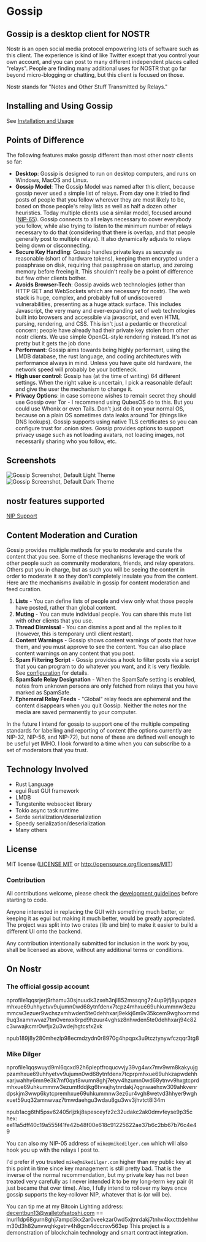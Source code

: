 # Gossip

## Gossip is a desktop client for NOSTR

Nostr is an open social media protocol empowering lots of software such as this client. The experience is kind of like Twitter except that you control your own account, and you can post to many different independent places called "relays". People are finding many additional uses for NOSTR that go far beyond micro-blogging or chatting, but this client is focused on those.

Nostr stands for "Notes and Other Stuff Transmitted by Relays."

## Installing and Using Gossip

See [Installation and Usage](docs/INSTALLATION_AND_USAGE.md)

## Points of Difference

The following features make gossip different than most other nostr clients so far:

- **Desktop**: Gossip is designed to run on desktop computers, and runs on Windows, MacOS and Linux.
- **Gossip Model**: The Gossip Model was named after this client, because gossip never used a simple list of relays. From day one it tried to find posts of people that you follow wherever they are most likely to be, based on those people's relay lists as well as half a dozen other heuristics. Today multiple clients use a similar model, focused around ([NIP-65](https://github.com/nostr-protocol/nips/blob/master/65.md)). Gossip connects to all relays necessary to cover everybody you follow, while also trying to listen to the minimum number of relays necessary to do that (considering that there is overlap, and that people generally post to multiple relays). It also dynamically adjusts to relays being down or disconnecting.
- **Secure Key Handling**: Gossip handles private keys as securely as reasonable (short of hardware tokens), keeping them encrypted under a passphrase on disk, requiring that passphrase on startup, and zeroing memory before freeing it. This shouldn't really be a point of difference but few other clients bother.
- **Avoids Browser-Tech**: Gossip avoids web technologies (other than HTTP GET and WebSockets which are necessary for nostr). The web stack is huge, complex, and probably full of undiscovered vulnerabilities, presenting as a huge attack surface. This includes Javascript, the very many and ever-expanding set of web technologies built into browsers and accessible via javascript, and even HTML parsing, rendering, and CSS. This isn't just a pedantic or theoretical concern; people have already had their private key stolen from other nostr clients. We use simple OpenGL-style rendering instead. It's not as pretty but it gets the job done.
- **Performant**: Gossip aims towards being highly performant, using the LMDB database, the rust language, and coding architectures with performance always in mind. Unless you have quite old hardware, the network speed will probably be your bottleneck.
- **High user control**: Gossip has (at the time of writing) 64 different settings. When the right value is uncertain, I pick a reasonable default and give the user the mechanism to change it.
- **Privacy Options**: in case someone wishes to remain secret they should use Gossip over Tor - I recommend using QubesOS do to this. But you could use Whonix or even Tails. Don't just do it on your normal OS, because on a plain OS sometimes data leaks around Tor (things like DNS lookups). Gossip supports using native TLS certificates so you can configure trust for .onion sites. Gossip provides options to support privacy usage such as not loading avatars, not loading images, not necessarily sharing who you follow, etc.

## Screenshots

![Gossip Screenshot, Default Light Theme](assets/gossip_screenshot_light.png)
![Gossip Screenshot, Default Dark Theme](assets/gossip_screenshot_dark.png)


## nostr features supported

[NIP Support](docs/NIP_SUPPORT.md)


## Content Moderation and Curation

Gossip provides multiple methods for you to moderate and curate the content that you see. Some of these mechanisms leverage the work of other people such as community moderators, friends, and relay operators. Others put you in charge, but as such you will be seeing the content in order to moderate it so they don't completely insulate you from the content. Here are the mechanisms available in gossip for content moderation and feed curation.

1. **Lists** - You can define lists of people and view only what those people have posted, rather than global content.
1. **Muting** - You can mute individual people. You can share this mute list with other clients that you use.
1. **Thread Dismissal** - You can dismiss a post and all the replies to it (however, this is temporary until client restart).
1. **Content Warnings** - Gossip shows content warnings of posts that have them, and you must approve to see the content. You can also place content warnings on any content that you post.
1. **Spam Filtering Script** - Gossip provides a hook to filter posts via a script that you can program to do whatever you want, and it is very flexible. See [configuration](docs/CONFIGURATION.md) for details.
1. **SpamSafe Relay Designation** - When the SpamSafe setting is enabled, notes from unknown persons are only fetched from relays that you have marked as SpamSafe.
1. **Ephemeral Relay Feeds** - "Global" relay feeds are ephemeral and the content disappears when you quit Gossip. Neither the notes nor the media are saved permanently to your computer.

In the future I intend for gossip to support one of the multiple competing standards for labelling and reporting of content (the options currently are NIP-32, NIP-56, and NIP-72), but none of these are defined well enough to be useful yet IMHO. I look forward to a time when you can subscribe to a set of moderators that you trust.

## Technology Involved

- Rust Language
- egui Rust GUI framework
- LMDB
- Tungstenite websocket library
- Tokio async task runtime
- Serde serialization/deserialization
- Speedy serialization/deserialization
- Many others

## License

MIT license ([LICENSE MIT](LICENSE.txt) or <http://opensource.org/licenses/MIT>)

### Contribution

All contributions welcome, please check the [development guidelines](docs/DEVELOPING.md) before starting to code.

Anyone interested in replacing the GUI with something much better, or keeping it as egui but making it much better, would be greatly appreciated. The project was split into two crates (lib and bin) to make it easier to build a different UI onto the backend.

Any contribution intentionally submitted for inclusion in the work by you, shall be licensed as above, without any additional terms or conditions.

## On Nostr

### The official gossip account

nprofile1qqsrjerj9rhamu30sjnuudk3zxeh3njl852mssqng7z4up9jfj8yupqpzamhxue69uhhyetvv9ujumn0wd68ytnfdenx7tcpz4mhxue69uhkummnw3ezummcw3ezuer9wchszxmhwden5te0dehhxarj9ekkj6m9v35kcem9wghxxmmd9uq3xamnwvaz7tm0venxx6rpd9hzuur4vghsz8nhwden5te0dehhxarj94c82c3wwajkcmr0wfjx2u3wdejhgtcsfx2xk

npub189j8y280mhezlp98ecmdzydn0r8970g4hpqpx3u9tcztynywfczqqr3tg8

### Mike Dilger

nprofile1qqswuyd9ml6qcxd92h6pleptfrcqucvvjy39vg4wx7mv9wm8kakyujgpzamhxue69uhhyetvv9ujumn0wd68ytnfdenx7tcprpmhxue69uhkzapwdehhxarjwahhy6mn9e3k7mf0qyt8wumn8ghj7etyv4hzumn0wd68ytnvv9hxgtcprdmhxue69uhkummnw3ezumtfddjkg6tvvajhytnrdakj7qgnwaehxw309ahkvenrdpskjm3wwp6kytcpremhxue69uhkummnw3ez6ur4vgh8wetvd3hhyer9wghxuet59uq32amnwvaz7tmwdaehgu3wdau8gu3wv3jhvtct8l34m

npub1acg6thl5psv62405rljzkj8spesceyfz2c32udakc2ak0dmvfeyse9p35c
hex: ee11a5dff40c19a555f41fe42b48f00e618c91225622ae37b6c2bb67b76c4e49

You can also my NIP-05 address of `mike@mikedilger.com` which will also hook you up with the relays I post to.

I'd prefer if you trusted `mike@mikedilger.com` higher than my public key at this point in time since key management is still pretty bad. That is the inverse of the normal recommendation, but my private key has not been treated very carefully as I never intended it to be my long-term key pair (it just became that over time).  Also, I fully intend to rollover my keys once gossip supports the key-rollover NIP, whatever that is (or will be).

You can tip me at my Bitcoin Lighting address: <decentbun13@walletofsatoshi.com> == lnurl1dp68gurn8ghj7ampd3kx2ar0veekzar0wd5xjtnrdakj7tnhv4kxctttdehhwm30d3h82unvwqhkgetrv4h8gcn4dccnxv563ep
This project is a demonstration of blockchain technology and smart contract integration.